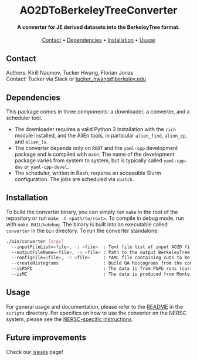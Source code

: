 
<h1 align="center">
  <br>
  AO2DToBerkeleyTreeConverter
  <br>
</h1>

<h4 align="center">A converter for JE derived datasets into the BerkeleyTree format.</h4>

<p align="center">
  <a href="#contact">Contact</a> •
  <a href="#dependencies">Dependencies</a> •
  <a href="#installation">Installation</a> •
  <a href="#usage">Usage</a>
</p>

## Contact

Authors: Kirill Naumov, Tucker Hwang, Florian Jonas  
Contact: Tucker via Slack or [tucker_hwang@berkeley.edu](mailto:tucker_hwang@berkeley.edu)

## Dependencies

This package comes in three components: a downloader, a converter, and a scheduler tool.

- The downloader requires a valid Python 3 installation with the `rich` module installed, and the AliEn tools, in particular `alien_find`, `alien_cp`, and `alien_ls`.
- The converter depends only on `ROOT` and the `yaml-cpp` development package and is compiled with `make`. The name of the development package varies from system to system, but is typically called `yaml-cpp-dev` or `yaml-cpp-devel`.
- The scheduler, written in Bash, requires an accessible Slurm configuration. The jobs are scheduled via `sbatch`.

## Installation

To build the converter binary, you can simply run `make` in the root of the repository or run `make -C <path/to/root>`. To compile in debug mode, run with `make BUILD=debug`. The binary is built into an executable called `converter` in the `bin` directory. To run the converter standalone:

```bash
./bin/converter [args]
  --inputFileList=<file>, -i <file>  : Text file list of input AO2D files to be converted
  --outputFileName=<file>, -o <file> : Path to the output BerkeleyTree ROOT file
  --configFile=<file>, -c <file>     : YAML file containing cuts to be implemented on the converted data
  --createHistograms                 : Build QA histograms from the converted data
  --isPbPb                           : The data is from PbPb runs (currently just a placeholder)
  --isMC                             : The data is produced from Monte Carlo Simulation (currently just a placeholder)
```

## Usage

For general usage and documentation, please refer to the [README](scripts/README.md) in the `scripts` directory. For specifics on how to use the converter on the NERSC system, please see the [NERSC-specific instructions](https://github.com/alicernc/info/blob/main/conversion_at_perlmutter.md).

## Future improvements

Check our [issues](https://github.com/KirillVNaumov/AO2DToBerkeleyTreeConverter/issues) page!
